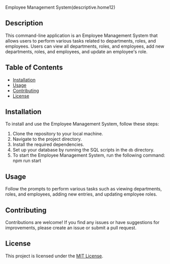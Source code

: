  Employee Management System(descriptive.home12)

## Description

This command-line application is an Employee Management System that allows users to perform various tasks related to departments, roles, and employees. Users can view all departments, roles, and employees, add new departments, roles, and employees, and update an employee's role.

## Table of Contents

- [Installation](#installation)
- [Usage](#usage)
- [Contributing](#contributing)
- [License](#license)

## Installation

To install and use the Employee Management System, follow these steps:

1. Clone the repository to your local machine.
2. Navigate to the project directory.
3. Install the required dependencies.
4. Set up your database by running the SQL scripts in the `db` directory.
5. To start the Employee Management System, run the following command: npm run start

## Usage

Follow the prompts to perform various tasks such as viewing departments, roles, and employees, adding new entries, and updating employee roles.

## Contributing

Contributions are welcome! If you find any issues or have suggestions for improvements, please create an issue or submit a pull request.

## License

This project is licensed under the [MIT License](LICENSE).